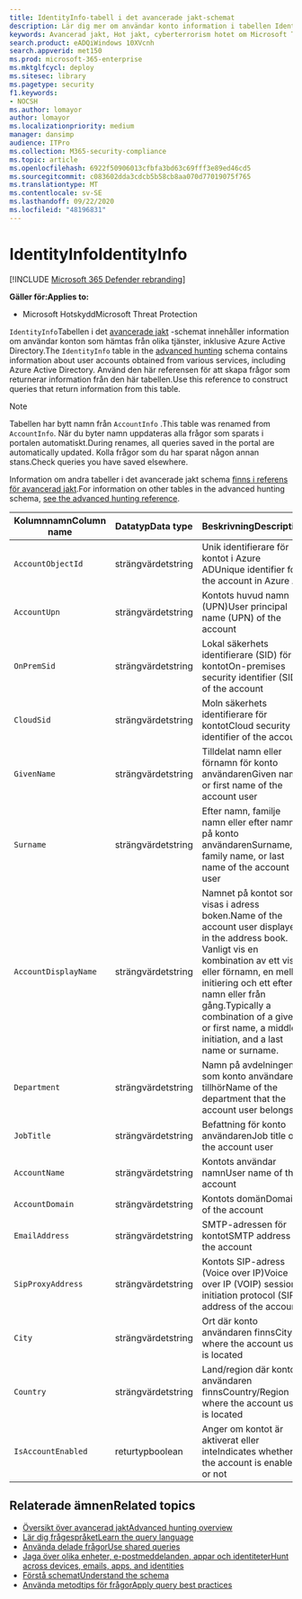 ```yaml
---
title: IdentityInfo-tabell i det avancerade jakt-schemat
description: Lär dig mer om användar konto information i tabellen IdentityInfo för Advanced jakt-schemat
keywords: Avancerad jakt, Hot jakt, cyberterrorism hotet om Microsoft Threat Protection, Microsoft 365, MTP, m365, sökning, frågor, telemetri, schema referens, kusto, tabell, kolumn, datatyp, beskrivning, AccountInfo, IdentityInfo, konto
search.product: eADQiWindows 10XVcnh
search.appverid: met150
ms.prod: microsoft-365-enterprise
ms.mktglfcycl: deploy
ms.sitesec: library
ms.pagetype: security
f1.keywords:
- NOCSH
ms.author: lomayor
author: lomayor
ms.localizationpriority: medium
manager: dansimp
audience: ITPro
ms.collection: M365-security-compliance
ms.topic: article
ms.openlocfilehash: 6922f50906013cfbfa3bd63c69fff3e89ed46cd5
ms.sourcegitcommit: c083602dda3cdcb5b58cb8aa070d77019075f765
ms.translationtype: MT
ms.contentlocale: sv-SE
ms.lasthandoff: 09/22/2020
ms.locfileid: "48196831"
---
```

# <a name="identityinfo"></a><span data-ttu-id="9d216-104">IdentityInfo</span><span class="sxs-lookup"><span data-stu-id="9d216-104">IdentityInfo</span></span>

[!INCLUDE [Microsoft 365 Defender rebranding](../includes/microsoft-defender.md)]


<span data-ttu-id="9d216-105">**Gäller för:**</span><span class="sxs-lookup"><span data-stu-id="9d216-105">**Applies to:**</span></span>
- <span data-ttu-id="9d216-106">Microsoft Hotskydd</span><span class="sxs-lookup"><span data-stu-id="9d216-106">Microsoft Threat Protection</span></span>

<span data-ttu-id="9d216-107">`IdentityInfo`Tabellen i det [avancerade jakt](advanced-hunting-overview.md) -schemat innehåller information om användar konton som hämtas från olika tjänster, inklusive Azure Active Directory.</span><span class="sxs-lookup"><span data-stu-id="9d216-107">The `IdentityInfo` table in the [advanced hunting](advanced-hunting-overview.md) schema contains information about user accounts obtained from various services, including Azure Active Directory.</span></span> <span data-ttu-id="9d216-108">Använd den här referensen för att skapa frågor som returnerar information från den här tabellen.</span><span class="sxs-lookup"><span data-stu-id="9d216-108">Use this reference to construct queries that return information from this table.</span></span>

>[!NOTE]
><span data-ttu-id="9d216-109">Tabellen har bytt namn från `AccountInfo` .</span><span class="sxs-lookup"><span data-stu-id="9d216-109">This table was renamed from `AccountInfo`.</span></span> <span data-ttu-id="9d216-110">När du byter namn uppdateras alla frågor som sparats i portalen automatiskt.</span><span class="sxs-lookup"><span data-stu-id="9d216-110">During renames, all queries saved in the portal are automatically updated.</span></span> <span data-ttu-id="9d216-111">Kolla frågor som du har sparat någon annan stans.</span><span class="sxs-lookup"><span data-stu-id="9d216-111">Check queries you have saved elsewhere.</span></span>

<span data-ttu-id="9d216-112">Information om andra tabeller i det avancerade jakt schema [finns i referens för avancerad jakt](advanced-hunting-schema-tables.md).</span><span class="sxs-lookup"><span data-stu-id="9d216-112">For information on other tables in the advanced hunting schema, [see the advanced hunting reference](advanced-hunting-schema-tables.md).</span></span>

| <span data-ttu-id="9d216-113">Kolumnnamn</span><span class="sxs-lookup"><span data-stu-id="9d216-113">Column name</span></span> | <span data-ttu-id="9d216-114">Datatyp</span><span class="sxs-lookup"><span data-stu-id="9d216-114">Data type</span></span> | <span data-ttu-id="9d216-115">Beskrivning</span><span class="sxs-lookup"><span data-stu-id="9d216-115">Description</span></span> |
|-------------|-----------|-------------|
| `AccountObjectId` | <span data-ttu-id="9d216-116">strängvärdet</span><span class="sxs-lookup"><span data-stu-id="9d216-116">string</span></span> | <span data-ttu-id="9d216-117">Unik identifierare för kontot i Azure AD</span><span class="sxs-lookup"><span data-stu-id="9d216-117">Unique identifier for the account in Azure AD</span></span> |
| `AccountUpn` | <span data-ttu-id="9d216-118">strängvärdet</span><span class="sxs-lookup"><span data-stu-id="9d216-118">string</span></span> | <span data-ttu-id="9d216-119">Kontots huvud namn (UPN)</span><span class="sxs-lookup"><span data-stu-id="9d216-119">User principal name (UPN) of the account</span></span> |
| `OnPremSid` | <span data-ttu-id="9d216-120">strängvärdet</span><span class="sxs-lookup"><span data-stu-id="9d216-120">string</span></span> | <span data-ttu-id="9d216-121">Lokal säkerhets identifierare (SID) för kontot</span><span class="sxs-lookup"><span data-stu-id="9d216-121">On-premises security identifier (SID) of the account</span></span> |
| `CloudSid` | <span data-ttu-id="9d216-122">strängvärdet</span><span class="sxs-lookup"><span data-stu-id="9d216-122">string</span></span> | <span data-ttu-id="9d216-123">Moln säkerhets identifierare för kontot</span><span class="sxs-lookup"><span data-stu-id="9d216-123">Cloud security identifier of the account</span></span> |
| `GivenName` | <span data-ttu-id="9d216-124">strängvärdet</span><span class="sxs-lookup"><span data-stu-id="9d216-124">string</span></span> | <span data-ttu-id="9d216-125">Tilldelat namn eller förnamn för konto användaren</span><span class="sxs-lookup"><span data-stu-id="9d216-125">Given name or first name of the account user</span></span> |
| `Surname` | <span data-ttu-id="9d216-126">strängvärdet</span><span class="sxs-lookup"><span data-stu-id="9d216-126">string</span></span> | <span data-ttu-id="9d216-127">Efter namn, familje namn eller efter namnet på konto användaren</span><span class="sxs-lookup"><span data-stu-id="9d216-127">Surname, family name, or last name of the account user</span></span> |
| `AccountDisplayName` | <span data-ttu-id="9d216-128">strängvärdet</span><span class="sxs-lookup"><span data-stu-id="9d216-128">string</span></span> | <span data-ttu-id="9d216-129">Namnet på kontot som visas i adress boken.</span><span class="sxs-lookup"><span data-stu-id="9d216-129">Name of the account user displayed in the address book.</span></span> <span data-ttu-id="9d216-130">Vanligt vis en kombination av ett visst eller förnamn, en mellan initiering och ett efter namn eller från gång.</span><span class="sxs-lookup"><span data-stu-id="9d216-130">Typically a combination of a given or first name, a middle initiation, and a last name or surname.</span></span> |
| `Department` | <span data-ttu-id="9d216-131">strängvärdet</span><span class="sxs-lookup"><span data-stu-id="9d216-131">string</span></span> | <span data-ttu-id="9d216-132">Namn på avdelningen som konto användaren tillhör</span><span class="sxs-lookup"><span data-stu-id="9d216-132">Name of the department that the account user belongs to</span></span> |
| `JobTitle` | <span data-ttu-id="9d216-133">strängvärdet</span><span class="sxs-lookup"><span data-stu-id="9d216-133">string</span></span> | <span data-ttu-id="9d216-134">Befattning för konto användaren</span><span class="sxs-lookup"><span data-stu-id="9d216-134">Job title of the account user</span></span> |
| `AccountName` | <span data-ttu-id="9d216-135">strängvärdet</span><span class="sxs-lookup"><span data-stu-id="9d216-135">string</span></span> | <span data-ttu-id="9d216-136">Kontots användar namn</span><span class="sxs-lookup"><span data-stu-id="9d216-136">User name of the account</span></span> |
| `AccountDomain` | <span data-ttu-id="9d216-137">strängvärdet</span><span class="sxs-lookup"><span data-stu-id="9d216-137">string</span></span> | <span data-ttu-id="9d216-138">Kontots domän</span><span class="sxs-lookup"><span data-stu-id="9d216-138">Domain of the account</span></span> |
| `EmailAddress` | <span data-ttu-id="9d216-139">strängvärdet</span><span class="sxs-lookup"><span data-stu-id="9d216-139">string</span></span> | <span data-ttu-id="9d216-140">SMTP-adressen för kontot</span><span class="sxs-lookup"><span data-stu-id="9d216-140">SMTP address of the account</span></span> |
| `SipProxyAddress` | <span data-ttu-id="9d216-141">strängvärdet</span><span class="sxs-lookup"><span data-stu-id="9d216-141">string</span></span> | <span data-ttu-id="9d216-142">Kontots SIP-adress (Voice over IP)</span><span class="sxs-lookup"><span data-stu-id="9d216-142">Voice over IP (VOIP) session initiation protocol (SIP) address of the account</span></span> |
| `City` | <span data-ttu-id="9d216-143">strängvärdet</span><span class="sxs-lookup"><span data-stu-id="9d216-143">string</span></span> | <span data-ttu-id="9d216-144">Ort där konto användaren finns</span><span class="sxs-lookup"><span data-stu-id="9d216-144">City where the account user is located</span></span> |
| `Country` | <span data-ttu-id="9d216-145">strängvärdet</span><span class="sxs-lookup"><span data-stu-id="9d216-145">string</span></span> | <span data-ttu-id="9d216-146">Land/region där konto användaren finns</span><span class="sxs-lookup"><span data-stu-id="9d216-146">Country/Region where the account user is located</span></span> |
| `IsAccountEnabled` | <span data-ttu-id="9d216-147">returtyp</span><span class="sxs-lookup"><span data-stu-id="9d216-147">boolean</span></span> | <span data-ttu-id="9d216-148">Anger om kontot är aktiverat eller inte</span><span class="sxs-lookup"><span data-stu-id="9d216-148">Indicates whether the account is enabled or not</span></span> |

## <a name="related-topics"></a><span data-ttu-id="9d216-149">Relaterade ämnen</span><span class="sxs-lookup"><span data-stu-id="9d216-149">Related topics</span></span>
- [<span data-ttu-id="9d216-150">Översikt över avancerad jakt</span><span class="sxs-lookup"><span data-stu-id="9d216-150">Advanced hunting overview</span></span>](advanced-hunting-overview.md)
- [<span data-ttu-id="9d216-151">Lär dig frågespråket</span><span class="sxs-lookup"><span data-stu-id="9d216-151">Learn the query language</span></span>](advanced-hunting-query-language.md)
- [<span data-ttu-id="9d216-152">Använda delade frågor</span><span class="sxs-lookup"><span data-stu-id="9d216-152">Use shared queries</span></span>](advanced-hunting-shared-queries.md)
- [<span data-ttu-id="9d216-153">Jaga över olika enheter, e-postmeddelanden, appar och identiteter</span><span class="sxs-lookup"><span data-stu-id="9d216-153">Hunt across devices, emails, apps, and identities</span></span>](advanced-hunting-query-emails-devices.md)
- [<span data-ttu-id="9d216-154">Förstå schemat</span><span class="sxs-lookup"><span data-stu-id="9d216-154">Understand the schema</span></span>](advanced-hunting-schema-tables.md)
- [<span data-ttu-id="9d216-155">Använda metodtips för frågor</span><span class="sxs-lookup"><span data-stu-id="9d216-155">Apply query best practices</span></span>](advanced-hunting-best-practices.md)
